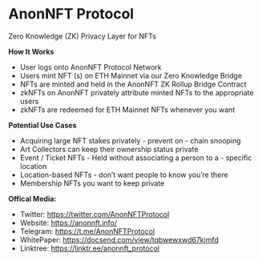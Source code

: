 # AnonNFT Protocol

Zero Knowledge (ZK) Privacy Layer for NFTs


**How It Works**

- User logs onto AnonNFT Protocol Network
- Users mint NFT (s) on ETH Mainnet via our Zero Knowledge Bridge
- NFTs are minted and held in the AnonNFT ZK Rollup Bridge Contract
- zkNFTs on AnonNFT privately attribute minted NFTs to the appropriate users
- zkNFTs are redeemed for ETH Mainnet NFTs whenever you want


**Potential Use Cases**
- Acquiring large NFT stakes privately - prevent on - chain snooping
- Art Collectors can keep their ownership status private
- Event / Ticket NFTs - Held without associating a person to a - specific location
- Location-based NFTs - don’t want people to know you’re there
- Membership NFTs  you want to keep private


**Offical Media:**

- Twitter: https://twitter.com/AnonNFTProtocol
- Website: https://anonnft.info/
- Telegram: https://t.me/AnonNFTProtocol
- WhitePaper: https://docsend.com/view/tqbwewxwd67kjmfd
- Linktree: https://linktr.ee/anonnft_protocol